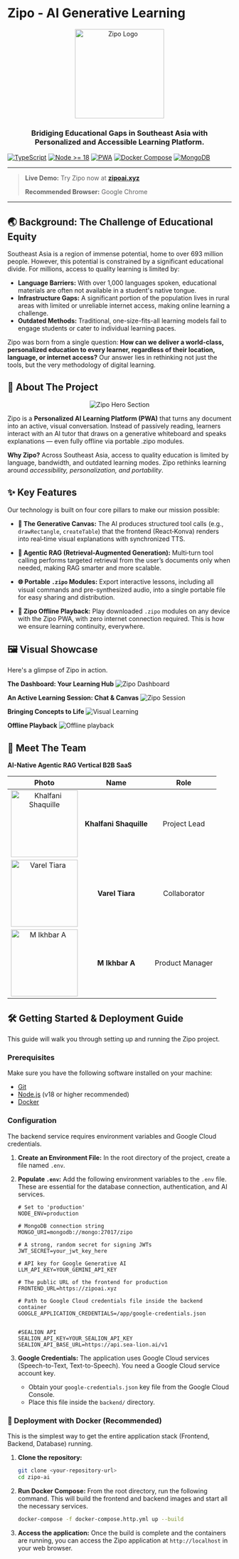 # Zipo - AI Generative Learning

<p align="center">
  <img src="frontend/assets/zipo_black.png" alt="Zipo Logo" width="200"/>
</p>

<h3 align="center">Bridiging Educational Gaps in Southeast Asia with Personalized and Accessible Learning Platform.</h3>

[![TypeScript](https://img.shields.io/badge/TS-TypeScript-3178C6?logo=typescript&logoColor=white)](#)
[![Node >= 18](https://img.shields.io/badge/Node-%E2%89%A5%2018-43853d?logo=nodedotjs&logoColor=white)](#)
[![PWA](https://img.shields.io/badge/App-PWA-5A0FC8?logo=pwa&logoColor=white)](#)
[![Docker Compose](https://img.shields.io/badge/Docker-Compose-2496ED?logo=docker&logoColor=white)](#)
[![MongoDB](https://img.shields.io/badge/DB-MongoDB-47A248?logo=mongodb&logoColor=white)](#)

---
> **Live Demo:** Try Zipo now at **[zipoai.xyz](https://zipoai.xyz)**
>
> **Recommended Browser:** Google Chrome
---

## 🌏 Background: The Challenge of Educational Equity

Southeast Asia is a region of immense potential, home to over 693 million people. However, this potential is constrained by a significant educational divide. For millions, access to quality learning is limited by:

*   **Language Barriers:** With over 1,000 languages spoken, educational materials are often not available in a student's native tongue.
*   **Infrastructure Gaps:** A significant portion of the population lives in rural areas with limited or unreliable internet access, making online learning a challenge.
*   **Outdated Methods:** Traditional, one-size-fits-all learning models fail to engage students or cater to individual learning paces.

Zipo was born from a single question: **How can we deliver a world-class, personalized education to every learner, regardless of their location, language, or internet access?** Our answer lies in rethinking not just the tools, but the very methodology of digital learning.

## 🚀 About The Project

<p align="center">
    <img src="frontend/assets/readmeasset/hero.png" alt="Zipo Hero Section">
</p>

Zipo is a **Personalized AI Learning Platform (PWA)** that turns any document into an active, visual conversation. Instead of passively reading, learners interact with an AI tutor that draws on a generative whiteboard and speaks explanations — even fully offline via portable .zipo modules.

**Why Zipo?** Across Southeast Asia, access to quality education is limited by language, bandwidth, and outdated learning modes. Zipo rethinks learning around *accessibility, personalization, and portability*.

## ✨ Key Features

Our technology is built on four core pillars to make our mission possible:

*   **🤖 The Generative Canvas:** The AI produces structured tool calls (e.g., `drawRectangle`, `createTable`) that the frontend (React‑Konva) renders into real‑time visual explanations with synchronized TTS.

*   **🧠 Agentic RAG (Retrieval-Augmented Generation):** Multi‑turn tool calling performs targeted retrieval from the user’s documents only when needed, making RAG smarter and more scalable.

*   **🌐 Portable `.zipo` Modules:** Export interactive lessons, including all visual commands and pre-synthesized audio, into a single portable file for easy sharing and distribution.

*   **🔌 Zipo Offline Playback:** Play downloaded `.zipo` modules on any device with the Zipo PWA, with zero internet connection required. This is how we ensure learning continuity, everywhere.


## 🖼️ Visual Showcase

Here's a glimpse of Zipo in action.

**The Dashboard: Your Learning Hub**
<img src="frontend/assets/readmeasset/dashboard.jpg" alt="Zipo Dashboard">

**An Active Learning Session: Chat & Canvas**
<img src="frontend/assets/readmeasset/session.jpg" alt="Zipo Session">

**Bringing Concepts to Life**
<img src="frontend/assets/readmeasset/visual learning.png" alt="Visual Learning">

**Offline Playback**
<img src="frontend/assets/readmeasset/offline_playback.jpg" alt="Offline playback">



## 👥 Meet The Team

**AI-Native Agentic RAG Vertical B2B SaaS**

| Photo | Name | Role |
| :---: | :---: | :---: |
| <img src="frontend/assets/team/sakil.jpg" alt="Khalfani Shaquille" width="150"> | **Khalfani Shaquille** | Project Lead |
| <img src="frontend/assets/team/varel.jpg" alt="Varel Tiara" width="150"> | **Varel Tiara** | Collaborator |
| <img src="frontend/assets/team/ibay.jpg" alt="M Ikhbar A" width="150"> | **M Ikhbar A** | Product Manager |

## 🛠️ Getting Started & Deployment Guide

This guide will walk you through setting up and running the Zipo project.

### Prerequisites

Make sure you have the following software installed on your machine:
*   [Git](https://git-scm.com/)
*   [Node.js](https://nodejs.org/) (v18 or higher recommended)
*   [Docker](https://www.docker.com/products/docker-desktop/)

### Configuration

The backend service requires environment variables and Google Cloud credentials.

1.  **Create an Environment File:**
    In the root directory of the project, create a file named `.env`.

2.  **Populate `.env`:**
    Add the following environment variables to the `.env` file. These are essential for the database connection, authentication, and AI services.

    ```
    # Set to 'production'
    NODE_ENV=production

    # MongoDB connection string
    MONGO_URI=mongodb://mongo:27017/zipo

    # A strong, random secret for signing JWTs
    JWT_SECRET=your_jwt_key_here

    # API key for Google Generative AI
    LLM_API_KEY=YOUR_GEMINI_API_KEY

    # The public URL of the frontend for production
    FRONTEND_URL=https://zipoai.xyz

    # Path to Google Cloud credentials file inside the backend container
    GOOGLE_APPLICATION_CREDENTIALS=/app/google-credentials.json


    #SEALION API
    SEALION_API_KEY=YOUR_SEALION_API_KEY
    SEALION_API_BASE_URL=https://api.sea-lion.ai/v1
    ```

3.  **Google Credentials:**
    The application uses Google Cloud services (Speech-to-Text, Text-to-Speech). You need a Google Cloud service account key.
    *   Obtain your `google-credentials.json` key file from the Google Cloud Console.
    *   Place this file inside the `backend/` directory.

### 🚀 Deployment with Docker (Recommended)

This is the simplest way to get the entire application stack (Frontend, Backend, Database) running.

1.  **Clone the repository:**
    ```sh
    git clone <your-repository-url>
    cd zipo-ai
    ```

2.  **Run Docker Compose:**
    From the root directory, run the following command. This will build the frontend and backend images and start all the necessary services.

    ```sh
    docker-compose -f docker-compose.http.yml up --build
    ```

3.  **Access the application:**
    Once the build is complete and the containers are running, you can access the Zipo application at `http://localhost` in your web browser.

